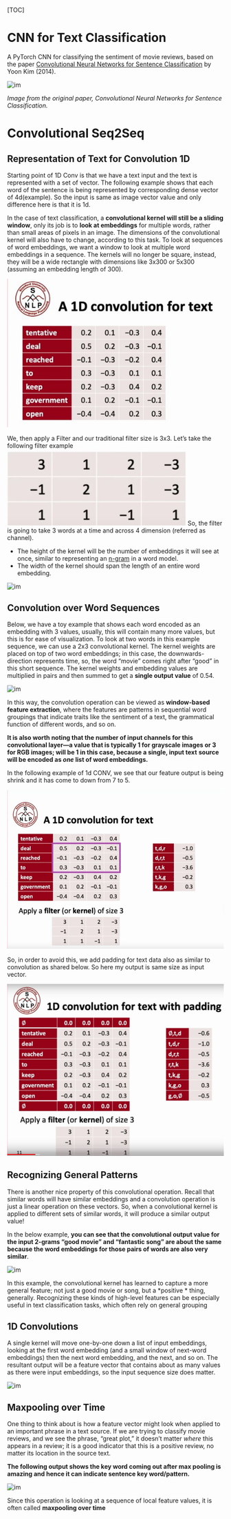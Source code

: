 [TOC]

# 

# CNN for Text Classification

A PyTorch CNN for classifying the sentiment of movie reviews, based on the paper [Convolutional Neural Networks for Sentence Classification](https://arxiv.org/abs/1408.5882) by Yoon Kim (2014).

![im](https://raw.githubusercontent.com/cezannec/CNN_Text_Classification/master/notebook_ims/complete_embedding_CNN.png)

*Image from the original paper, Convolutional Neural Networks for Sentence Classification.*

# Convolutional Seq2Seq



## Representation of Text for Convolution 1D

Starting point of 1D Conv is that we have a text input and the text is represented with a set of vector. The following example shows that each word of the sentence is being represented by corresponding dense vector of 4d(example). So the input is same as image vector value and only difference here is that it is 1d.

In the case of text classification, a **convolutional kernel will still  be a sliding window**, only its job is to **look at embeddings** for multiple  words, rather than small areas of pixels in an image. The dimensions of  the convolutional kernel will also have to change, according to this  task. To look at sequences of word embeddings, we want a window to look  at multiple word embeddings in a sequence. The kernels will no longer be  square, instead, they will be a wide rectangle with dimensions like  3x300 or 5x300 (assuming an embedding length of 300).

![image](https://github.com/amitkml/END-NLP-Projects/blob/main/Convolutional%20Seq2Seq/src/Conv1d_Text.JPG?raw=true)

We, then apply a Filter and our traditional filter size is 3x3. Let’s take the following filter example ![im](https://github.com/amitkml/END-NLP-Projects/blob/main/Convolutional%20Seq2Seq/src/filter.JPG?raw=true)
So, the filter is going to take 3 words at a time and across 4 dimension (referred as channel).

- The height of the kernel will be the number of embeddings it will see at once, similar to representing an [n-gram](https://en.wikipedia.org/wiki/N-gram) in a word model.
- The width of the kernel should span the length of an entire word embedding.

![im](https://cezannec.github.io/assets/cnn_text/conv_dimensions.png)

## Convolution over Word Sequences

Below, we have a toy example that shows each word encoded as an embedding with 3 values, usually, this will contain many more values, but this is for ease of visualization. To look at two words in this example sequence, we can use a 2x3 convolutional kernel. The kernel weights are placed on top of two word 
embeddings; in this case, the downwards-direction represents time, so, the word “movie” comes right after “good” in this short sequence. The kernel weights and embedding values are multiplied in pairs and then 
summed to get a **single output value** of 0.54.

![im](https://cezannec.github.io/assets/cnn_text/conv_kernel_operation.gif)

In this way, the convolution operation can be viewed as **window-based feature extraction**,
where the features are patterns in sequential word groupings that indicate traits like the sentiment of a text, the grammatical function of different words, and so on.

**It is also worth noting that the number of input channels for this convolutional layer—a value that is typically 1 for grayscale images or 3 for RGB images; will be 1 in this case, because a single, input text** **source will be encoded as *one* list of word embeddings.**

In the following example of 1d CONV, we see that our feature output is being shrink and it has come to down from 7 to 5.

![im](https://github.com/amitkml/END-NLP-Projects/blob/main/Convolutional%20Seq2Seq/src/conv_filter_output.JPG?raw=true)

So, in order to avoid this, we add padding for text data also as similar to convolution as shared below. So here my output is same size as input vector.	

![im](https://github.com/amitkml/END-NLP-Projects/blob/main/Convolutional%20Seq2Seq/src/conv_filter_output_padding.JPG?raw=true)

## Recognizing General Patterns

There is another nice property of this convolutional operation.  Recall that similar words will have similar embeddings and a convolution  operation is just a linear operation on these vectors. So, when a  convolutional kernel is applied to different sets of similar words, it  will produce a similar output value!

In the below example, **you can see that the convolutional output value  for the input 2-grams “good movie” and “fantastic song” are about the  same because the word embeddings for those pairs of words are also very  similar**. 

![im](https://cezannec.github.io/assets/cnn_text/similar_phrases_conv_out.png)

In this example, the convolutional kernel has learned to capture a more general feature; not just a good movie or song, but a *positive * thing, generally. Recognizing these kinds of high-level features can be
especially useful in text classification tasks, which often rely on general grouping

## 1D Convolutions

A single kernel will move one-by-one down a list of input embeddings, looking at the first word embedding (and a small window of next-word embeddings) then the next word embedding, and the next, and so on. The resultant output will be a feature vector that contains about as many values as there were input embeddings, so the input sequence size does matter.

![im](https://cezannec.github.io/assets/cnn_text/conv_1D_time.gif)



## Maxpooling over Time

 One thing to think about is how a feature vector might look when applied to an important phrase in a text source. If we are trying to classify movie reviews, and we see the phrase, “great plot,” it doesn’t 
matter *where* this appears in a review; it is a good indicator that this is a positive review, no matter its location in the source text.

**The following output shows the key word coming out after max pooling is amazing and hence it can indicate sentence key word/pattern.** 

![im](https://cezannec.github.io/assets/cnn_text/maxpooling_over_time.png)

Since this operation is looking at a sequence of local feature values, it is often called **maxpooling over time**















